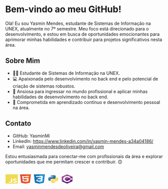 # Bem-vindo ao meu GitHub!

Olá! Eu sou Yasmin Mendes, estudante de Sistemas de Informação na UNEX, atualmente no 7º semestre. Meu foco está direcionado para o desenvolvimento, e estou em busca de oportunidades emocionantes para aprimorar minhas habilidades e contribuir para projetos significativos nesta área.

## Sobre Mim

- 👩‍🎓 Estudante de Sistemas de Informação na UNEX.
- 💻 Apaixonada pelo desenvolvimento no back end e pelo potencial de criação de sistemas robustos.
- 💼 Ansiosa para ingressar no mundo profissional e aplicar minhas habilidades de desenvolvimento no back end.
- 🌱 Comprometida em aprendizado contínuo e desenvolvimento pessoal na área.

## Contato

- GitHub: YasminMi
- LinkedIn: https://www.linkedin.com/in/yasmin-mendes-a34a04186/
- Email: yasminmendesdeoliveira@gmail.com

Estou entusiasmada para conectar-me com profissionais da área e explorar oportunidades que me permitam crescer e contribuir. 😊


<div style="display: inline_block"><br>
  <img align="center" alt="Rafa-Js" height="30" width="40" src="https://raw.githubusercontent.com/devicons/devicon/master/icons/javascript/javascript-plain.svg">
  <img align="center" alt="Rafa-HTML" height="30" width="40" src="https://raw.githubusercontent.com/devicons/devicon/master/icons/html5/html5-original.svg">
  <img align="center" alt="Rafa-CSS" height="30" width="40" src="https://raw.githubusercontent.com/devicons/devicon/master/icons/css3/css3-original.svg">
  <img align="center" alt="Rafa-Python" height="30" width="40" src="https://raw.githubusercontent.com/devicons/devicon/master/icons/python/python-original.svg">
  <img align="center" alt="Rafa-Csharp" height="30" width="40" src="https://raw.githubusercontent.com/devicons/devicon/master/icons/csharp/csharp-original.svg">
</div>

##

